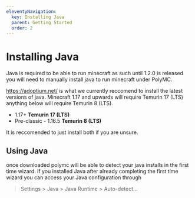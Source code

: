 ```yaml
---
eleventyNavigation:
  key: Installing Java
  parent: Getting Started
  order: 2
---
```


# Installing Java

Java is required to be able to run minecraft as such until 1.2.0 is released you will need to manually install java to run minecraft under PolyMC.

https://adoptium.net/ is what we currently reccomend to install the latest versions of java. Minecraft 1.17 and upwards will require Temurin 17 (LTS) anything below will require Temurin 8 (LTS).

* 1.17+ **Temurin 17 (LTS)**
* Pre-classic - 1.16.5 **Temurin 8 (LTS)**

It is reccomended to just install both if you are unsure.

## Using Java
once downloaded polymc will be able to detect your java installs in the first time wizard. if you installed Java after already completing the first time wizard you can access your Java configuration through 
> Settings > Java > Java Runtime > Auto-detect...